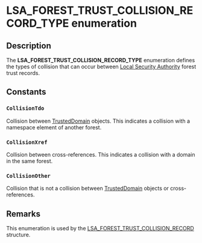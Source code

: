 # LSA_FOREST_TRUST_COLLISION_RECORD_TYPE enumeration

## Description

The **LSA_FOREST_TRUST_COLLISION_RECORD_TYPE** enumeration defines the types of collision that can occur between [Local Security Authority](https://learn.microsoft.com/windows/desktop/SecGloss/l-gly) forest trust records.

## Constants

### `CollisionTdo`

Collision between [TrustedDomain](https://learn.microsoft.com/windows/desktop/SecMgmt/trusteddomain-object) objects. This indicates a collision with a namespace element of another forest.

### `CollisionXref`

Collision between cross-references. This indicates a collision with a domain in the same forest.

### `CollisionOther`

Collision that is not a collision between [TrustedDomain](https://learn.microsoft.com/windows/desktop/SecMgmt/trusteddomain-object) objects or cross-references.

## Remarks

This enumeration is used by the [LSA_FOREST_TRUST_COLLISION_RECORD](https://learn.microsoft.com/windows/win32/api/ntsecapi/ns-ntsecapi-lsa_forest_trust_collision_record) structure.